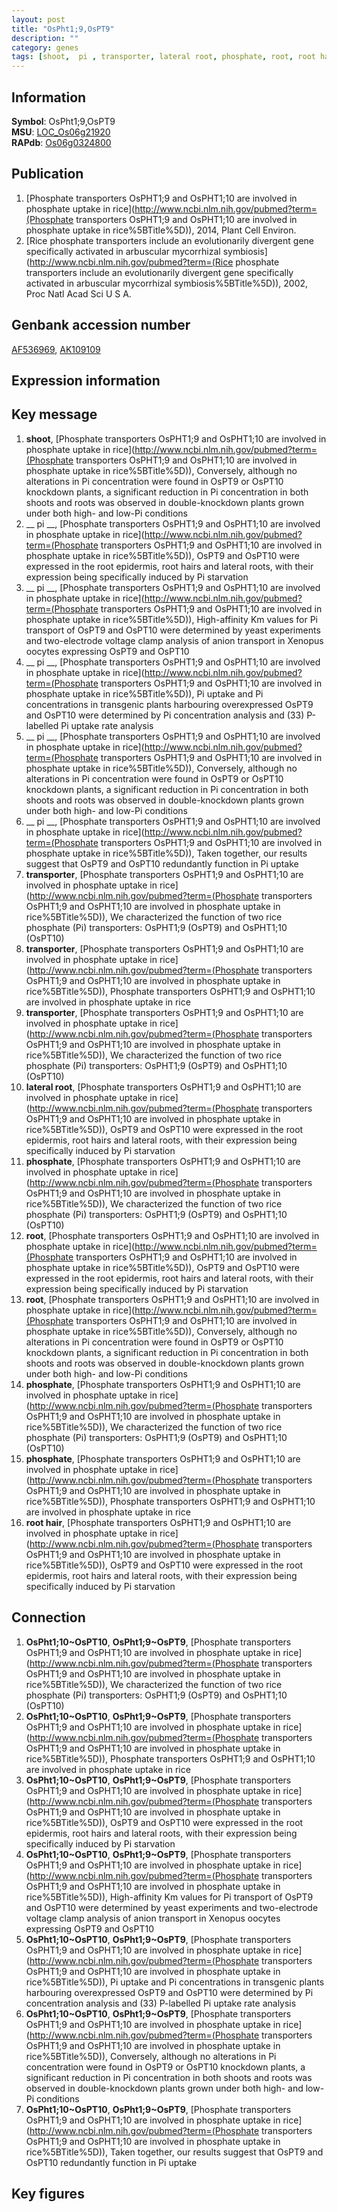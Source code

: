 ```yaml
---
layout: post
title: "OsPht1;9,OsPT9"
description: ""
category: genes
tags: [shoot,  pi , transporter, lateral root, phosphate, root, root hair, Gene]
---
```


## Information
__Symbol__: OsPht1;9,OsPT9  
__MSU__: [LOC_Os06g21920](http://rice.plantbiology.msu.edu/cgi-bin/ORF_infopage.cgi?orf=LOC_Os06g21920)  
__RAPdb__: [Os06g0324800](http://rapdb.dna.affrc.go.jp/viewer/gbrowse_details/irgsp1?name=Os06g0324800)  

## Publication
1. [Phosphate transporters OsPHT1;9 and OsPHT1;10 are involved in phosphate uptake in rice](http://www.ncbi.nlm.nih.gov/pubmed?term=(Phosphate transporters OsPHT1;9 and OsPHT1;10 are involved in phosphate uptake in rice%5BTitle%5D)), 2014, Plant Cell Environ.
2. [Rice phosphate transporters include an evolutionarily divergent gene specifically activated in arbuscular mycorrhizal symbiosis](http://www.ncbi.nlm.nih.gov/pubmed?term=(Rice phosphate transporters include an evolutionarily divergent gene specifically activated in arbuscular mycorrhizal symbiosis%5BTitle%5D)), 2002, Proc Natl Acad Sci U S A.

## Genbank accession number
[AF536969](http://www.ncbi.nlm.nih.gov/nuccore/AF536969), [AK109109](http://www.ncbi.nlm.nih.gov/nuccore/AK109109)

## Expression information

## Key message
1. __shoot__, [Phosphate transporters OsPHT1;9 and OsPHT1;10 are involved in phosphate uptake in rice](http://www.ncbi.nlm.nih.gov/pubmed?term=(Phosphate transporters OsPHT1;9 and OsPHT1;10 are involved in phosphate uptake in rice%5BTitle%5D)),  Conversely, although no alterations in Pi concentration were found in OsPT9 or OsPT10 knockdown plants, a significant reduction in Pi concentration in both shoots and roots was observed in double-knockdown plants grown under both high- and low-Pi conditions
2. __ pi __, [Phosphate transporters OsPHT1;9 and OsPHT1;10 are involved in phosphate uptake in rice](http://www.ncbi.nlm.nih.gov/pubmed?term=(Phosphate transporters OsPHT1;9 and OsPHT1;10 are involved in phosphate uptake in rice%5BTitle%5D)),  OsPT9 and OsPT10 were expressed in the root epidermis, root hairs and lateral roots, with their expression being specifically induced by Pi starvation
3. __ pi __, [Phosphate transporters OsPHT1;9 and OsPHT1;10 are involved in phosphate uptake in rice](http://www.ncbi.nlm.nih.gov/pubmed?term=(Phosphate transporters OsPHT1;9 and OsPHT1;10 are involved in phosphate uptake in rice%5BTitle%5D)),  High-affinity Km values for Pi transport of OsPT9 and OsPT10 were determined by yeast experiments and two-electrode voltage clamp analysis of anion transport in Xenopus oocytes expressing OsPT9 and OsPT10
4. __ pi __, [Phosphate transporters OsPHT1;9 and OsPHT1;10 are involved in phosphate uptake in rice](http://www.ncbi.nlm.nih.gov/pubmed?term=(Phosphate transporters OsPHT1;9 and OsPHT1;10 are involved in phosphate uptake in rice%5BTitle%5D)),  Pi uptake and Pi concentrations in transgenic plants harbouring overexpressed OsPT9 and OsPT10 were determined by Pi concentration analysis and (33) P-labelled Pi uptake rate analysis
5. __ pi __, [Phosphate transporters OsPHT1;9 and OsPHT1;10 are involved in phosphate uptake in rice](http://www.ncbi.nlm.nih.gov/pubmed?term=(Phosphate transporters OsPHT1;9 and OsPHT1;10 are involved in phosphate uptake in rice%5BTitle%5D)),  Conversely, although no alterations in Pi concentration were found in OsPT9 or OsPT10 knockdown plants, a significant reduction in Pi concentration in both shoots and roots was observed in double-knockdown plants grown under both high- and low-Pi conditions
6. __ pi __, [Phosphate transporters OsPHT1;9 and OsPHT1;10 are involved in phosphate uptake in rice](http://www.ncbi.nlm.nih.gov/pubmed?term=(Phosphate transporters OsPHT1;9 and OsPHT1;10 are involved in phosphate uptake in rice%5BTitle%5D)),  Taken together, our results suggest that OsPT9 and OsPT10 redundantly function in Pi uptake
7. __transporter__, [Phosphate transporters OsPHT1;9 and OsPHT1;10 are involved in phosphate uptake in rice](http://www.ncbi.nlm.nih.gov/pubmed?term=(Phosphate transporters OsPHT1;9 and OsPHT1;10 are involved in phosphate uptake in rice%5BTitle%5D)), We characterized the function of two rice phosphate (Pi) transporters: OsPHT1;9 (OsPT9) and OsPHT1;10 (OsPT10)
8. __transporter__, [Phosphate transporters OsPHT1;9 and OsPHT1;10 are involved in phosphate uptake in rice](http://www.ncbi.nlm.nih.gov/pubmed?term=(Phosphate transporters OsPHT1;9 and OsPHT1;10 are involved in phosphate uptake in rice%5BTitle%5D)), Phosphate transporters OsPHT1;9 and OsPHT1;10 are involved in phosphate uptake in rice
9. __transporter__, [Phosphate transporters OsPHT1;9 and OsPHT1;10 are involved in phosphate uptake in rice](http://www.ncbi.nlm.nih.gov/pubmed?term=(Phosphate transporters OsPHT1;9 and OsPHT1;10 are involved in phosphate uptake in rice%5BTitle%5D)), We characterized the function of two rice phosphate (Pi) transporters: OsPHT1;9 (OsPT9) and OsPHT1;10 (OsPT10)
10. __lateral root__, [Phosphate transporters OsPHT1;9 and OsPHT1;10 are involved in phosphate uptake in rice](http://www.ncbi.nlm.nih.gov/pubmed?term=(Phosphate transporters OsPHT1;9 and OsPHT1;10 are involved in phosphate uptake in rice%5BTitle%5D)),  OsPT9 and OsPT10 were expressed in the root epidermis, root hairs and lateral roots, with their expression being specifically induced by Pi starvation
11. __phosphate__, [Phosphate transporters OsPHT1;9 and OsPHT1;10 are involved in phosphate uptake in rice](http://www.ncbi.nlm.nih.gov/pubmed?term=(Phosphate transporters OsPHT1;9 and OsPHT1;10 are involved in phosphate uptake in rice%5BTitle%5D)), We characterized the function of two rice phosphate (Pi) transporters: OsPHT1;9 (OsPT9) and OsPHT1;10 (OsPT10)
12. __root__, [Phosphate transporters OsPHT1;9 and OsPHT1;10 are involved in phosphate uptake in rice](http://www.ncbi.nlm.nih.gov/pubmed?term=(Phosphate transporters OsPHT1;9 and OsPHT1;10 are involved in phosphate uptake in rice%5BTitle%5D)),  OsPT9 and OsPT10 were expressed in the root epidermis, root hairs and lateral roots, with their expression being specifically induced by Pi starvation
13. __root__, [Phosphate transporters OsPHT1;9 and OsPHT1;10 are involved in phosphate uptake in rice](http://www.ncbi.nlm.nih.gov/pubmed?term=(Phosphate transporters OsPHT1;9 and OsPHT1;10 are involved in phosphate uptake in rice%5BTitle%5D)),  Conversely, although no alterations in Pi concentration were found in OsPT9 or OsPT10 knockdown plants, a significant reduction in Pi concentration in both shoots and roots was observed in double-knockdown plants grown under both high- and low-Pi conditions
14. __phosphate__, [Phosphate transporters OsPHT1;9 and OsPHT1;10 are involved in phosphate uptake in rice](http://www.ncbi.nlm.nih.gov/pubmed?term=(Phosphate transporters OsPHT1;9 and OsPHT1;10 are involved in phosphate uptake in rice%5BTitle%5D)), We characterized the function of two rice phosphate (Pi) transporters: OsPHT1;9 (OsPT9) and OsPHT1;10 (OsPT10)
15. __phosphate__, [Phosphate transporters OsPHT1;9 and OsPHT1;10 are involved in phosphate uptake in rice](http://www.ncbi.nlm.nih.gov/pubmed?term=(Phosphate transporters OsPHT1;9 and OsPHT1;10 are involved in phosphate uptake in rice%5BTitle%5D)), Phosphate transporters OsPHT1;9 and OsPHT1;10 are involved in phosphate uptake in rice
16. __root hair__, [Phosphate transporters OsPHT1;9 and OsPHT1;10 are involved in phosphate uptake in rice](http://www.ncbi.nlm.nih.gov/pubmed?term=(Phosphate transporters OsPHT1;9 and OsPHT1;10 are involved in phosphate uptake in rice%5BTitle%5D)),  OsPT9 and OsPT10 were expressed in the root epidermis, root hairs and lateral roots, with their expression being specifically induced by Pi starvation

## Connection
1. __OsPht1;10~OsPT10__, __OsPht1;9~OsPT9__, [Phosphate transporters OsPHT1;9 and OsPHT1;10 are involved in phosphate uptake in rice](http://www.ncbi.nlm.nih.gov/pubmed?term=(Phosphate transporters OsPHT1;9 and OsPHT1;10 are involved in phosphate uptake in rice%5BTitle%5D)), We characterized the function of two rice phosphate (Pi) transporters: OsPHT1;9 (OsPT9) and OsPHT1;10 (OsPT10)
2. __OsPht1;10~OsPT10__, __OsPht1;9~OsPT9__, [Phosphate transporters OsPHT1;9 and OsPHT1;10 are involved in phosphate uptake in rice](http://www.ncbi.nlm.nih.gov/pubmed?term=(Phosphate transporters OsPHT1;9 and OsPHT1;10 are involved in phosphate uptake in rice%5BTitle%5D)), Phosphate transporters OsPHT1;9 and OsPHT1;10 are involved in phosphate uptake in rice
3. __OsPht1;10~OsPT10__, __OsPht1;9~OsPT9__, [Phosphate transporters OsPHT1;9 and OsPHT1;10 are involved in phosphate uptake in rice](http://www.ncbi.nlm.nih.gov/pubmed?term=(Phosphate transporters OsPHT1;9 and OsPHT1;10 are involved in phosphate uptake in rice%5BTitle%5D)),  OsPT9 and OsPT10 were expressed in the root epidermis, root hairs and lateral roots, with their expression being specifically induced by Pi starvation
4. __OsPht1;10~OsPT10__, __OsPht1;9~OsPT9__, [Phosphate transporters OsPHT1;9 and OsPHT1;10 are involved in phosphate uptake in rice](http://www.ncbi.nlm.nih.gov/pubmed?term=(Phosphate transporters OsPHT1;9 and OsPHT1;10 are involved in phosphate uptake in rice%5BTitle%5D)),  High-affinity Km values for Pi transport of OsPT9 and OsPT10 were determined by yeast experiments and two-electrode voltage clamp analysis of anion transport in Xenopus oocytes expressing OsPT9 and OsPT10
5. __OsPht1;10~OsPT10__, __OsPht1;9~OsPT9__, [Phosphate transporters OsPHT1;9 and OsPHT1;10 are involved in phosphate uptake in rice](http://www.ncbi.nlm.nih.gov/pubmed?term=(Phosphate transporters OsPHT1;9 and OsPHT1;10 are involved in phosphate uptake in rice%5BTitle%5D)),  Pi uptake and Pi concentrations in transgenic plants harbouring overexpressed OsPT9 and OsPT10 were determined by Pi concentration analysis and (33) P-labelled Pi uptake rate analysis
6. __OsPht1;10~OsPT10__, __OsPht1;9~OsPT9__, [Phosphate transporters OsPHT1;9 and OsPHT1;10 are involved in phosphate uptake in rice](http://www.ncbi.nlm.nih.gov/pubmed?term=(Phosphate transporters OsPHT1;9 and OsPHT1;10 are involved in phosphate uptake in rice%5BTitle%5D)),  Conversely, although no alterations in Pi concentration were found in OsPT9 or OsPT10 knockdown plants, a significant reduction in Pi concentration in both shoots and roots was observed in double-knockdown plants grown under both high- and low-Pi conditions
7. __OsPht1;10~OsPT10__, __OsPht1;9~OsPT9__, [Phosphate transporters OsPHT1;9 and OsPHT1;10 are involved in phosphate uptake in rice](http://www.ncbi.nlm.nih.gov/pubmed?term=(Phosphate transporters OsPHT1;9 and OsPHT1;10 are involved in phosphate uptake in rice%5BTitle%5D)),  Taken together, our results suggest that OsPT9 and OsPT10 redundantly function in Pi uptake

## Key figures



